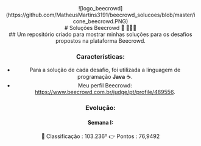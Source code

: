 <center>![logo_beecrowd](https://github.com/MatheusMartins3191/beecrowd_solucoes/blob/master/icone_beecrowd.PNG)<center>

<center># Soluções Beecrowd 🐝 🧑‍🤝‍🧑<center> 
## Um repositório criado para mostrar minhas soluções para os desafios propostos na plataforma Beecrowd.

### Características: 

 - Para a solução de cada desafio, foi utilizada a linguagem de programação **Java** ☕.
 - Meu perfil Beecrowd: https://www.beecrowd.com.br/judge/pt/profile/489556. 

### Evolução:

#### Semana I: 

🥇 Classificação : 103.236º
👉 Pontos        :  76,9492

 

 
